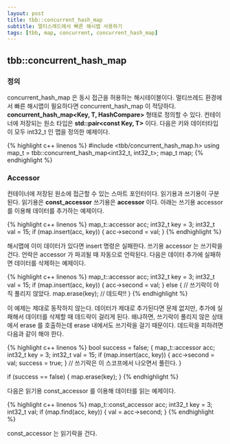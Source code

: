 ```yaml
---
layout: post
title: tbb::concurrent_hash_map
subtitle: 멀티스레드에서 빠른 해시맵 사용하기
tags: [tbb, map, concurrent, concurrent_hash_map]
---
```


## tbb::concurrent_hash_map

### 정의

concurrent_hash_map 은 동시 접근을 허용하는 해시테이블이다. 멀티쓰레드 환경에서 빠른 해시맵이 필요하다면 concurrent_hash_map 이 적당하다. **concurrent_hash_map<Key, T, HashCompare>** 형태로 정의할 수 있다. 컨테이너에 저장되는 원소 타입은 **std::pair<const Key, T>** 이다. 다음은 키와 데이터타입이 모두 int32_t 인 맵을 정의한 예제이다.

{% highlight c++ linenos %}
#include <tbb/concurrent_hash_map.h>
using map_t = tbb::concurrent_hash_map<int32_t, int32_t>;
map_t map;
{% endhighlight %}

### Accessor

컨테이너에 저장된 원소에 접근할 수 있는 스마트 포인터이다. 읽기용과 쓰기용이 구분된다. 읽기용은 **const_accessor** 쓰기용은 **accessor** 이다. 아래는 쓰기용 accessor 를 이용해 데이터를 추가하는 예제이다.

{% highlight c++ linenos %}
map_t::accessor acc;
int32_t key = 3;
int32_t val = 15;
if (map.insert(acc, key))
{
    acc->second = val;
}
{% endhighlight %}

해시맵에 이미 데이터가 있다면 insert 명령은 실패한다.  쓰기용 accessor 는 쓰기락을 건다. 언락은 accessor 가 파괴될 때 자동으로 언락된다. 다음은 데이터 추가에 실패하면 데이터를 삭제하는 예제이다.

{% highlight c++ linenos %}
map_t::accessor acc;
int32_t key = 3;
int32_t val = 15;
if (map.insert(acc, key))
{
    acc->second = val;
}
else
{
    // 쓰기락이 아직 풀리지 않았다.
    map.erase(key); // 데드락!!
}
{% endhighlight %}

이 예제는 제대로 동작하지 않는다. 데이터가 제대로 추가된다면 문제 없지만, 추가에 실패해서 데이터를 삭제할 때 데드락이 걸리게 된다. 왜냐하면, 쓰기락이 풀리지 않은 상태에서 erase 를 호출하는데 erase 내에서도 쓰기락을 걸기 때문이다. 데드락을 피하려면 다음과 같이 해야 한다.

{% highlight c++ linenos %}
bool success = false;
{
    map_t::accessor acc;
    int32_t key = 3;
    int32_t val = 15;
    if (map.insert(acc, key))
    {
        acc->second = val;
        success = true;
    }
    // 쓰기락은 이 스코프에서 나오면서 풀린다.
}

if (success == false)
{
    map.erase(key);
}
{% endhighlight %}

다음은 읽기용 const_accessor 를 이용해 데이터를 읽는 예제이다.

{% highlight c++ linenos %}
map_t::const_accessor acc;
int32_t key = 3;
int32_t val;
if (map.find(acc, key))
{
    val = acc->second;
}
{% endhighlight %}

const_accessor 는 읽기락을 건다.